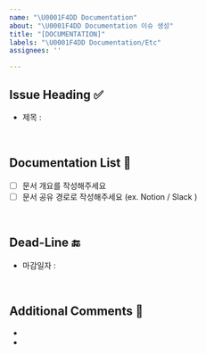 ```yaml
---
name: "\U0001F4DD Documentation"
about: "\U0001F4DD Documentation 이슈 생성"
title: "[DOCUMENTATION]"
labels: "\U0001F4DD Documentation/Etc"
assignees: ''

---
```


## Issue Heading ✅

- 제목 : 

<br/>

## Documentation List 📄

- [ ] 문서 개요를 작성해주세요
- [ ] 문서 공유 경로로 작성해주세요 (ex. Notion / Slack )

<br/>

## Dead-Line 🔚

- 마감일자 : 

<br/>

## Additional Comments 💬

-
-
<br/>

